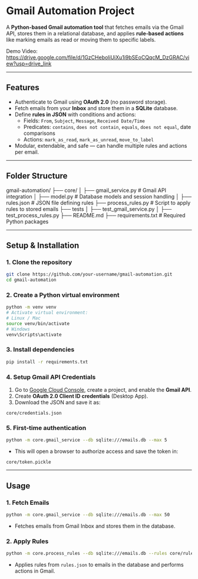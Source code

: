 # Gmail Automation Project

A **Python-based Gmail automation tool** that fetches emails via the Gmail API, stores them in a relational database, and applies **rule-based actions** like marking emails as read or moving them to specific labels.

Demo Video: https://drive.google.com/file/d/1GzCHeboliUiXu1i9bSEoCQqcM_DzGRAC/view?usp=drive_link

---

## Features

- Authenticate to Gmail using **OAuth 2.0** (no password storage).  
- Fetch emails from your **Inbox** and store them in a **SQLite** database.  
- Define **rules in JSON** with conditions and actions:
  - Fields: `From`, `Subject`, `Message`, `Received Date/Time`
  - Predicates: `contains`, `does not contain`, `equals`, `does not equal`, date comparisons
  - Actions: `mark_as_read`, `mark_as_unread`, `move_to_label`  
- Modular, extendable, and safe — can handle multiple rules and actions per email.  

---

## Folder Structure

gmail-automation/
├── core/
│ ├── gmail_service.py # Gmail API integration
│ ├── model.py # Database models and session handling
│ ├── rules.json # JSON file defining rules
  ├── process_rules.py # Script to apply rules to stored emails
├── tests
│ ├── test_gmail_service.py 
│ ├── test_process_rules.py
├── README.md
├── requirements.txt # Required Python packages



---
## Setup & Installation

### 1. Clone the repository

```bash
git clone https://github.com/your-username/gmail-automation.git
cd gmail-automation
```

### 2. Create a Python virtual environment

```bash
python -m venv venv
# Activate virtual environment:
# Linux / Mac
source venv/bin/activate
# Windows
venv\Scripts\activate
```

### 3. Install dependencies

```bash
pip install -r requirements.txt
```

### 4. Setup Gmail API Credentials

1. Go to [Google Cloud Console](https://console.cloud.google.com/), create a project, and enable the **Gmail API**.
2. Create **OAuth 2.0 Client ID credentials** (Desktop App).
3. Download the JSON and save it as:

```
core/credentials.json
```

### 5. First-time authentication

```bash
python -m core.gmail_service --db sqlite:///emails.db --max 5
```

* This will open a browser to authorize access and save the token in:

```
core/token.pickle
```

---

## Usage

### 1. Fetch Emails

```bash
python -m core.gmail_service --db sqlite:///emails.db --max 50
```

* Fetches emails from Gmail Inbox and stores them in the database.

### 2. Apply Rules


```bash
python -m core.process_rules --db sqlite:///emails.db --rules core/rules.json
```

* Applies rules from `rules.json` to emails in the database and performs actions in Gmail.
